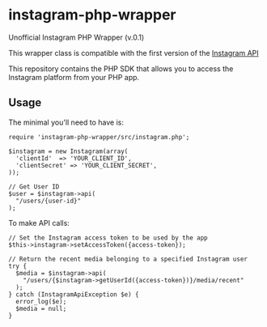 instagram-php-wrapper
=====================

Unofficial Instagram PHP Wrapper (v.0.1)

This wrapper class is compatible with the first version of the [Instagram API](http://instagram.com/developer)

This repository contains the PHP SDK that allows you to
access the Instagram platform from your PHP app.  


Usage
-----

The minimal you'll need to have is:

    require 'instagram-php-wrapper/src/instagram.php';

    $instagram = new Instagram(array(
      'clientId'  => 'YOUR_CLIENT_ID',
      'clientSecret' => 'YOUR_CLIENT_SECRET',
    ));

    // Get User ID
    $user = $instagram->api(
      "/users/{user-id}"
    );

To make API calls:

    // Set the Instagram access token to be used by the app
    $this->instagram->setAccessToken({access-token});

    // Return the recent media belonging to a specified Instagram user
    try {
      $media = $instagram->api(
        "/users/{$instagram->getUserId({access-token})}/media/recent"
      );
    } catch (InstagramApiException $e) {
      error_log($e);
      $media = null;
    }
